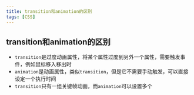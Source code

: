 ```yaml
---
title: transition和animation的区别
tags: [CSS]
---
```


## transition和animation的区别

- `transition`是过度动画属性，将某个属性过度到另外一个属性，需要触发事件，例如鼠标移入移出时
- `animation`是动画属性，类似`transition`，但是它不需要手动触发，可以直接设定一个执行时间
- `transition`只有一组关键帧动画，而`animation`可以设置多个